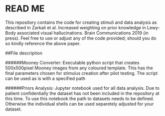 # READ ME

This repository contains the code for creating stimuli and data analysis as described in Zarkali et al. Increased weighting on prior knowledge in Lewy-Body associated visual hallucinations. Brain Communications 2019 (in press). 
Feel free to use or adjust any of the code provided; should you do so kindly reference the above paper.

##File description

######Mooney Converter:
Executable python script that creates 500x500pixel Mooney images from any coloured template. 
This has the final parameters chosen for stimulus creation after pilot testing.
The script can be used as is with a specified path 

######Priors Analysis:
Jupyter notebook used for all data analysis. 
Due to patient confidentially the dataset has not been included in the repository at this time. 
To use this notebook the path to datasets needs to be defined. 
Otherwise the individual shells can be used separetely adjusted for your dataset.